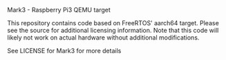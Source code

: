 Mark3 - Raspberry Pi3 QEMU target 

This repository contains code based on FreeRTOS' aarch64 target.  Please see the source 
for additional licensing information.  Note that this code will likely not work on actual
hardware without additional modifications.

See LICENSE for Mark3 for more details
